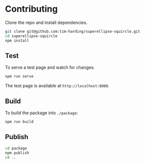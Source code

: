 # Contributing

Clone the repo and install dependencies.

```sh
git clone git@github.com:tim-harding/superellipse-squircle.git
cd superellipse-squircle
npm install
```

## Test

To serve a test page and watch for changes:

```sh
npm run serve
```

The test page is available at `http://localhost:8080`.

## Build

To build the package into `./package`:

```sh
npm run build
```

## Publish

```sh
cd package
npm publish
cd ..
```
